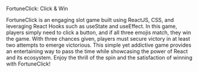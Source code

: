 FortuneClick: Click & Win

FortuneClick is an engaging slot game built using ReactJS, CSS, and leveraging React Hooks such as useState and useEffect. In this game, players simply need to click a button, and if all three emojis match, they win the game. With three chances given, players must secure victory in at least two attempts to emerge victorious. This simple yet addictive game provides an entertaining way to pass the time while showcasing the power of React and its ecosystem. Enjoy the thrill of the spin and the satisfaction of winning with FortuneClick!
